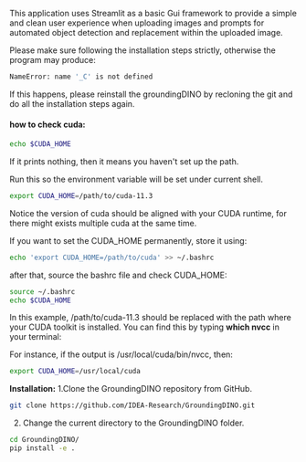 This application uses Streamlit as a basic Gui framework to provide a simple and clean user experience when uploading images and prompts for automated object detection and replacement within the uploaded image.

Please make sure following the installation steps strictly, otherwise the program may produce: 
```bash
NameError: name '_C' is not defined
```

If this happens, please reinstall the groundingDINO by recloning the git and do all the installation steps again.

#### how to check cuda:
```bash
echo $CUDA_HOME
```
If it prints nothing, then it means you haven't set up the path.

Run this so the environment variable will be set under current shell. 
```bash
export CUDA_HOME=/path/to/cuda-11.3
```

Notice the version of cuda should be aligned with your CUDA runtime, for there might exists multiple cuda at the same time. 

If you want to set the CUDA_HOME permanently, store it using:

```bash
echo 'export CUDA_HOME=/path/to/cuda' >> ~/.bashrc
```
after that, source the bashrc file and check CUDA_HOME:
```bash
source ~/.bashrc
echo $CUDA_HOME
```

In this example, /path/to/cuda-11.3 should be replaced with the path where your CUDA toolkit is installed. You can find this by typing **which nvcc** in your terminal:

For instance, 
if the output is /usr/local/cuda/bin/nvcc, then:
```bash
export CUDA_HOME=/usr/local/cuda
```

**Installation:**
1.Clone the GroundingDINO repository from GitHub.
```bash
git clone https://github.com/IDEA-Research/GroundingDINO.git
```

2. Change the current directory to the GroundingDINO folder.

```bash
cd GroundingDINO/
pip install -e .
```

